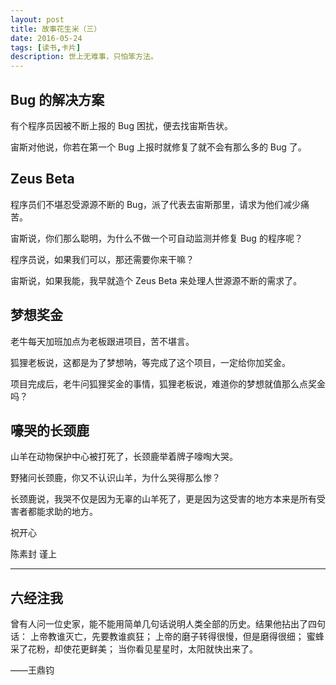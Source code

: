 ```yaml
---
layout: post
title: 故事花生米（三）
date: 2016-05-24
tags: [读书,卡片]
description: 世上无难事，只怕笨方法。
---
```




## Bug 的解决方案

有个程序员因被不断上报的 Bug 困扰，便去找宙斯告状。

宙斯对他说，你若在第一个 Bug 上报时就修复了就不会有那么多的 Bug 了。


## Zeus Beta

程序员们不堪忍受源源不断的 Bug，派了代表去宙斯那里，请求为他们减少痛苦。

宙斯说，你们那么聪明，为什么不做一个可自动监测并修复 Bug 的程序呢？

程序员说，如果我们可以，那还需要你来干嘛？

宙斯说，如果我能，我早就造个 Zeus Beta 来处理人世源源不断的需求了。


## 梦想奖金

老牛每天加班加点为老板跟进项目，苦不堪言。

狐狸老板说，这都是为了梦想呐，等完成了这个项目，一定给你加奖金。

项目完成后，老牛问狐狸奖金的事情，狐狸老板说，难道你的梦想就值那么点奖金吗？


## 嚎哭的长颈鹿

山羊在动物保护中心被打死了，长颈鹿举着牌子嚎啕大哭。

野猪问长颈鹿，你又不认识山羊，为什么哭得那么惨？

长颈鹿说，我哭不仅是因为无辜的山羊死了，更是因为这受害的地方本来是所有受害者都能求助的地方。


祝开心

陈素封 谨上

----

## 六经注我

曾有人问一位史家，能不能用简单几句话说明人类全部的历史。结果他拈出了四句话： 上帝教谁灭亡，先要教谁疯狂； 上帝的磨子转得很慢，但是磨得很细； 蜜蜂采了花粉，却使花更鲜美； 当你看见星星时，太阳就快出来了。

——王鼎钧




